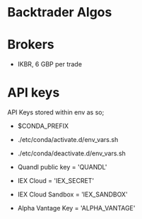 # Backtrader Algos

# Brokers
-   IKBR, 6 GBP per trade

# API keys
API Keys stored within env as so;
-   $CONDA_PREFIX
-   ./etc/conda/activate.d/env_vars.sh
-   ./etc/conda/deactivate.d/env_vars.sh

-   Quandl public key = 'QUANDL'
-   IEX Cloud = 'IEX_SECRET'
-   IEX Cloud Sandbox = 'IEX_SANDBOX'
-   Alpha Vantage Key = 'ALPHA_VANTAGE'